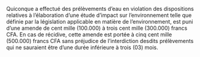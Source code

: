 Quiconque a effectué des prélèvements d’eau en violation des dispositions relatives à l’élaboration d’une étude d’impact sur l’environnement telle que définie par la législation applicable en matière de l’environnement, est puni d’une amende de cent mille (100.000) à trois cent mille (300.000) francs CFA.
En cas de récidive, cette amende est portée à cinq cent mille (500.000) francs CFA sans préjudice de l’interdiction desdits prélèvements qui ne sauraient être d’une durée inférieure à trois (03) mois.